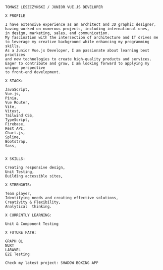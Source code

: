 ```
TOMASZ LESZCZYŃSKI / JUNIOR VUE.JS DEVELOPER
 
X PROFILE

I have extensive experience as an architect and 3D graphic designer,
having worked on numerous projects, including international ones,
in design, marketing, sales, and communication.
My fascination with the intersection of architecture and IT drives me
to leverage my creative background while enhancing my programming skills.
As a Junior Vue.js Developer, I am passionate about learning best practices
and new technologies to create high-quality products and services.
Eager to contribute and grow, I am looking forward to applying my unique perspective
to front-end development.

X STACK:

JavaScript,
Vue.js,
Pinia,
Vue Router,
Vite,
Vitest,
Tailwind CSS,
TypeScript,
Firebase,
Rest API,
Chart.js,
Spline,
Bootstrap,
Sass,


X SKILLS:

Creating responsive design,
Unit Testing,
Building accessible sites,

X STRENGHTS:

Team player,
Identifying needs and creating effective solutions,
Creativity & Flexibility,
Analytical  thinking.

X CURRENTLY LEARNING:

Unit & Component Testing

X FUTURE PATH:

GRAPH QL
NUXT
LARAVEL
E2E Testing  

Check my latest project: SHADOW BOXING APP

```



<!--
**TomekLeszczynski/TomekLeszczynski** is a ✨ _special_ ✨ repository because its `README.md` (this file) appears on your GitHub profile.

Here are some ideas to get you started:

- 🔭 I’m currently working on ...
- 🌱 I’m currently learning ...
- 👯 I’m looking to collaborate on ...
- 🤔 I’m looking for help with ...
- 💬 Ask me about ...
- 📫 How to reach me: ...
- 😄 Pronouns: ...
- ⚡ Fun fact: ...
-->
